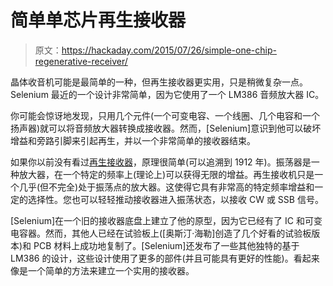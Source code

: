 # 简单单芯片再生接收器

> 原文：<https://hackaday.com/2015/07/26/simple-one-chip-regenerative-receiver/>

晶体收音机可能是最简单的一种，但再生接收器更实用，只是稍微复杂一点。Selenium 最近的一个设计非常简单，因为它使用了一个 LM386 音频放大器 IC。

你可能会惊讶地发现，只用几个元件(一个可变电容、一个线圈、几个电容和一个扬声器)就可以将音频放大器转换成接收器。然而，[Selenium]意识到他可以破坏增益和旁路引脚来引起再生，并以一个非常简单的接收器结束。

如果你以前没有看过[再生接收器](http://hackaday.com/2009/07/13/homemade-regenerative-tube-radio/)，原理很简单(可以追溯到 1912 年)。振荡器是一种放大器，在一个特定的频率上(理论上)可以获得无限的增益。再生接收机只是一个几乎(但不完全)处于振荡点的放大器。这使得它具有非常高的特定频率增益和一定的选择性。您也可以轻轻推动接收器进入振荡状态，以接收 CW 或 SSB 信号。

[Selenium]在一个旧的接收器底盘上建立了他的原型，因为它已经有了 IC 和可变电容器。然而，其他人已经在试验板上([奥斯汀·海勒]创造了几个好看的试验板版本)和 PCB 材料上成功地复制了。[Selenium]还发布了一些其他独特的基于 LM386 的设计，这些设计使用了更多的部件(并且可能具有更好的性能)。看起来像是一个简单的方法来建立一个实用的接收器。